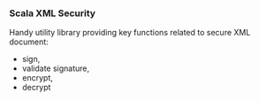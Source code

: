 ### Scala XML Security

Handy utility library providing key functions related to secure XML document: 
-   sign, 
-   validate signature, 
-   encrypt, 
-   decrypt
